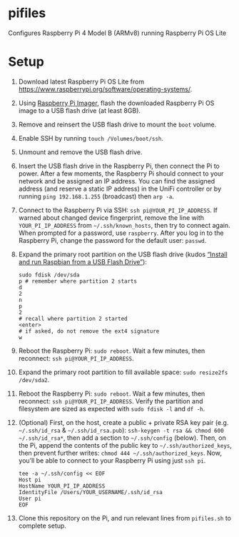 # pifiles

Configures Raspberry Pi 4 Model B (ARMv8) running Raspberry Pi OS Lite

# Setup

1. Download latest Raspberry Pi OS Lite from https://www.raspberrypi.org/software/operating-systems/.

2. Using [Raspberry Pi Imager](https://www.raspberrypi.org/software/), flash the downloaded Raspberry Pi OS image to a USB flash drive (at least 8GB).

3. Remove and reinsert the USB flash drive to mount the `boot` volume.

4. Enable SSH by running `touch /Volumes/boot/ssh`.

5. Unmount and remove the USB flash drive.

6. Insert the USB flash drive in the Raspberry Pi, then connect the Pi to power. After a few moments, the Raspberry Pi should connect to your network and be assigned an IP address. You can find the assigned address (and reserve a static IP address) in the UniFi controller or by running `ping 192.168.1.255` (broadcast) then `arp -a`.

7. Connect to the Raspberry Pi via SSH: `ssh pi@YOUR_PI_IP_ADDRESS`. If warned about changed device fingerprint, remove the line with `YOUR_PI_IP_ADDRESS` from `~/.ssh/known_hosts`, then try to connect again. When prompted for a password, use `raspberry`. After you log in to the Raspberry Pi, change the password for the default user: `passwd`.

8. Expand the primary root partition on the USB flash drive (kudos [“Install and run Raspbian from a USB Flash Drive”](https://www.stewright.me/2013/05/install-and-run-raspbian-from-a-usb-flash-drive/)):

    ```Shell
    sudo fdisk /dev/sda
    p # remember where partition 2 starts
    d
    2
    n
    p
    2
    # recall where partition 2 started
    <enter>
    # if asked, do not remove the ext4 signature
    w
    ```

9. Reboot the Raspberry Pi: `sudo reboot`. Wait a few minutes, then reconnect: `ssh pi@YOUR_PI_IP_ADDRESS`.

10. Expand the primary root partition to fill available space: `sudo resize2fs /dev/sda2`.

11. Reboot the Raspberry Pi: `sudo reboot`. Wait a few minutes, then reconnect: `ssh pi@YOUR_PI_IP_ADDRESS`. Verify the partition and filesystem are sized as expected with `sudo fdisk -l` and `df -h`.

12. (Optional) First, on the host, create a public + private RSA key pair (e.g. `~/.ssh/id_rsa` & `~/.ssh/id_rsa.pub`): `ssh-keygen -t rsa && chmod 600 ~/.ssh/id_rsa*`, then add a section to `~/.ssh/config` (below). Then, on the Pi, append the contents of the public key to `~/.ssh/authorized_keys`, then prevent further writes: `chmod 444 ~/.ssh/authorized_keys`. Now, you’ll be able to connect to your Raspberry Pi using just `ssh pi`.

    ```Shell
    tee -a ~/.ssh/config << EOF
    Host pi
    HostName YOUR_PI_IP_ADDRESS
    IdentityFile /Users/YOUR_USERNAME/.ssh/id_rsa
    User pi
    EOF
    ```

13. Clone this repository on the Pi, and run relevant lines from `pifiles.sh` to complete setup.
